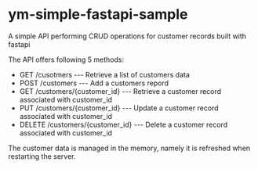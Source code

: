 # ym-simple-fastapi-sample
A simple API performing CRUD operations for customer records built with fastapi

The API offers following 5 methods:

- GET /cusotmers --- Retrieve a list of customers data
- POST /customers --- Add a customers repord
- GET /customers/{customer_id} --- Retrieve a customer record associated with customer_id
- PUT /customers/{customer_id} --- Update a customer record associated with customer_id
- DELETE /customers/{customer_id} --- Delete a customer record associated with customer_id

The customer data is managed in the memory, namely it is refreshed when restarting the server.
